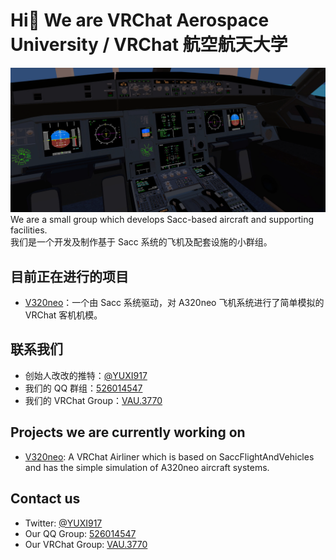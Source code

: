 # Hi👋 We are VRChat Aerospace University / VRChat 航空航天大学
![Image](/profile/home.webp)
We are a small group which develops Sacc-based aircraft and supporting facilities.  
我们是一个开发及制作基于 Sacc 系统的飞机及配套设施的小群组。

## 目前正在进行的项目
- [V320neo](https://github.com/Heriyadi235/VAU320)：一个由 Sacc 系统驱动，对 A320neo 飞机系统进行了简单模拟的 VRChat 客机机模。

## 联系我们
- 创始人改改的推特：[@YUXI917](https://twitter.com/YUXI917)
- 我们的 QQ 群组：[526014547](https://jq.qq.com/?_wv=1027&k=oH8yHGNS)
- 我们的 VRChat Group：[VAU.3770](https://vrc.group/VAU.3770)

## Projects we are currently working on
- [V320neo](https://github.com/vrcau/VAU320): A VRChat Airliner which is based on SaccFlightAndVehicles and has the simple simulation of A320neo aircraft systems.

## Contact us
- Twitter: [@YUXI917](https://twitter.com/YUXI917)
- Our QQ Group: [526014547](https://jq.qq.com/?_wv=1027&k=oH8yHGNS)
- Our VRChat Group: [VAU.3770](https://vrc.group/VAU.3770)
